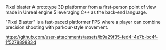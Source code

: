 Pixel blaster
A prototype 3D platformer from a first-person point of view made in Unreal engine 5 leveraging C++ as the back-end language.

"Pixel Blaster" is a fast-paced platformer FPS where a player can combine precision shooting with parkour-style movement. 


https://github.com/user-attachments/assets/b9a29f35-fed4-4e7b-bc4f-1f527889883d

